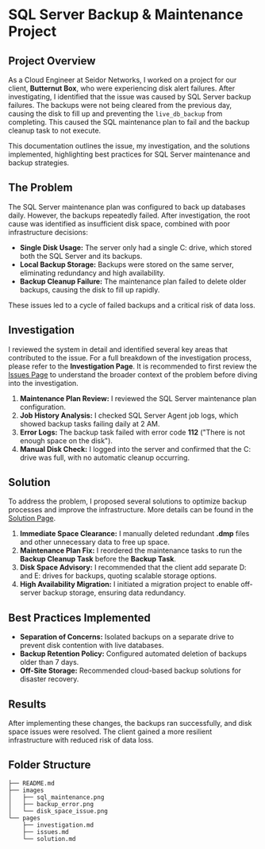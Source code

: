 # SQL Server Backup & Maintenance Project

## Project Overview

As a Cloud Engineer at Seidor Networks, I worked on a project for our client, **Butternut Box**, who were experiencing disk alert failures. After investigating, I identified that the issue was caused by SQL Server backup failures. The backups were not being cleared from the previous day, causing the disk to fill up and preventing the `live_db_backup` from completing. This caused the SQL maintenance plan to fail and the backup cleanup task to not execute. 

This documentation outlines the issue, my investigation, and the solutions implemented, highlighting best practices for SQL Server maintenance and backup strategies.

## The Problem

The SQL Server maintenance plan was configured to back up databases daily. However, the backups repeatedly failed. After investigation, the root cause was identified as insufficient disk space, combined with poor infrastructure decisions:

- **Single Disk Usage:** The server only had a single C: drive, which stored both the SQL Server and its backups.
- **Local Backup Storage:** Backups were stored on the same server, eliminating redundancy and high availability.
- **Backup Cleanup Failure:** The maintenance plan failed to delete older backups, causing the disk to fill up rapidly.

These issues led to a cycle of failed backups and a critical risk of data loss.

## Investigation

I reviewed the system in detail and identified several key areas that contributed to the issue. For a full breakdown of the investigation process, please refer to the **Investigation Page**. It is recommended to first review the [Issues Page](issues.md) to understand the broader context of the problem before diving into the investigation.

1. **Maintenance Plan Review:** I reviewed the SQL Server maintenance plan configuration.
2. **Job History Analysis:** I checked SQL Server Agent job logs, which showed backup tasks failing daily at 2 AM.
3. **Error Logs:** The backup task failed with error code **112** ("There is not enough space on the disk").
4. **Manual Disk Check:** I logged into the server and confirmed that the C: drive was full, with no automatic cleanup occurring.

## Solution

To address the problem, I proposed several solutions to optimize backup processes and improve the infrastructure. More details can be found in the [Solution Page](solution.md).

1. **Immediate Space Clearance:** I manually deleted redundant **.dmp** files and other unnecessary data to free up space.
2. **Maintenance Plan Fix:** I reordered the maintenance tasks to run the **Backup Cleanup Task** before the **Backup Task**.
3. **Disk Space Advisory:** I recommended that the client add separate D: and E: drives for backups, quoting scalable storage options.
4. **High Availability Migration:** I initiated a migration project to enable off-server backup storage, ensuring data redundancy.

## Best Practices Implemented

- **Separation of Concerns:** Isolated backups on a separate drive to prevent disk contention with live databases.
- **Backup Retention Policy:** Configured automated deletion of backups older than 7 days.
- **Off-Site Storage:** Recommended cloud-based backup solutions for disaster recovery.

## Results

After implementing these changes, the backups ran successfully, and disk space issues were resolved. The client gained a more resilient infrastructure with reduced risk of data loss.

## Folder Structure

```
├── README.md
├── images
│   ├── sql_maintenance.png
│   ├── backup_error.png
│   └── disk_space_issue.png
└── pages
    ├── investigation.md
    ├── issues.md
    └── solution.md
```
